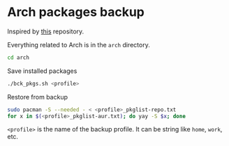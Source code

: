 # Arch packages backup
Inspired by [this](https://github.com/bruhtus/package-backup) repository.

Everything related to Arch is in the `arch` directory.
```bash
cd arch
```

Save installed packages
```bash
./bck_pkgs.sh <profile>
```

Restore from backup
```bash
sudo pacman -S --needed - < <profile>_pkglist-repo.txt
for x in $(<profile>_pkglist-aur.txt); do yay -S $x; done
```

`<profile>` is the name of the backup profile. It can be string like `home`, `work`, etc.

